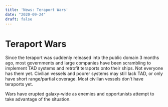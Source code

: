 ```yaml
---
title: 'News: Teraport Wars'
date: "2020-09-24"
draft: false
---
```



# Teraport Wars


Since the teraport was suddenly released into the public domain 3 months ago, most governments and large companies have been scrambling to implement TAD systems 
and retrofit teraports onto their ships. Not everyone has them yet. Civilian vessels and poorer systems may still lack TAD, or only have short range/partial coverage. 
Most civilian vessels don’t have teraports yet.

Wars have erupted galaxy-wide as enemies and opportunists attempt to take advantage of the situation.

